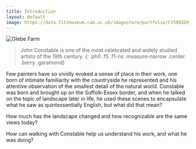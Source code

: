 ```yaml
---
title: Introduction
layout: default
image: https://data.fitzmuseum.cam.ac.uk/imagestore/portfolio/F25982D9_7CB9_CFFF_028E_8BBFC531887C/588/729/mid_P_1489_R_mas.jpg
---
```


![Glebe Farm](https://data.fitzmuseum.cam.ac.uk/imagestore/portfolio/F25982D9_7CB9_CFFF_028E_8BBFC531887C/588/729/large_P_1489_R_mas.jpg)


> John Constable is one of the most celebrated and widely studied artists of the 19th century.
{: .ph0 .f5 .f1-ns .measure-narrow .center .berry .garamond}

Few painters have so vividly evoked a sense of place in their work, one born of intimate familiarity 
with the countryside he represented and his attentive observation of the smallest detail of the natural world. 
Constable was born and brought up on the Suffolk-Essex border, and when he talked on the topic of landscape later 
in life, he used these scenes to encapsulate what he saw as quintessentially English, but what did that mean? 

How much has the landscape changed and how recognizable are the same views today? 

How can walking with Constable help us understand his work, and what he was doing? 

